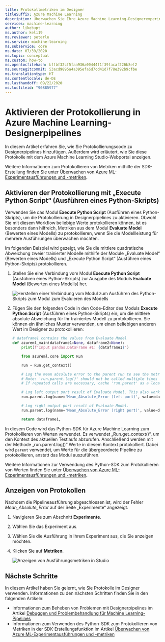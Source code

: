 ```yaml
---
title: Protokollmetriken im Designer
titleSuffix: Azure Machine Learning
description: Überwachen Sie Ihre Azure Machine Learning-Designerexperimente. Aktivieren Sie die Protokollierung mithilfe des „Execute Python Script“-Moduls (Ausführen eines Python-Skripts), und zeigen Sie die protokollierten Ergebnisse in Studio an.
services: machine-learning
author: likebupt
ms.author: keli19
ms.reviewer: peterlu
ms.service: machine-learning
ms.subservice: core
ms.date: 07/30/2020
ms.topic: conceptual
ms.custom: how-to
ms.openlocfilehash: bffbf32cf5faa936a00444f1f39facaf226b8ef2
ms.sourcegitcommit: 53acd9895a4a395efa6d7cd41d7f78e392b9cfbe
ms.translationtype: HT
ms.contentlocale: de-DE
ms.lasthandoff: 09/22/2020
ms.locfileid: "90885977"
---
```

# <a name="enable-logging-in-azure-machine-learning-designer-pipelines"></a>Aktivieren der Protokollierung in Azure Machine Learning-Designerpipelines


In diesem Artikel erfahren Sie, wie Sie Protokollierungscode zu Designerpipelines hinzufügen. Außerdem wird erläutert, wie Sie diese Protokolle mit dem Azure Machine Learning Studio-Webportal anzeigen.

Weitere Informationen zum Protokollieren von Metriken mithilfe der SDK-Erstellung finden Sie unter [Überwachen von Azure ML-Experimentausführungen und -metriken](how-to-track-experiments.md).

## <a name="enable-logging-with-execute-python-script"></a>Aktivieren der Protokollierung mit „Execute Python Script“ (Ausführen eines Python-Skripts)

Verwenden Sie das Modul __Execute Python Script__ (Ausführen eines Python-Skripts), um die Protokollierung in Designerpipelines zu aktivieren. Obwohl Sie mit diesem Workflow beliebige Werte protokollieren können, ist es besonders dann hilfreich, Metriken aus dem Modul __Evaluate Model__ (Bewerten eines Modells) zu protokollieren, wenn Sie die Modellleistung für mehrere Ausführungen überwachen möchten.

Im folgenden Beispiel wird gezeigt, wie Sie die mittlere quadratische Abweichung zweier trainierter Modelle mithilfe der Module „Evaluate Model“ (Bewerten eines Modells) und „Execute Python Script“ (Ausführen eines Python-Skripts) protokollieren.

1. Stellen Sie eine Verbindung vom Modul __Execute Python Script__ (Ausführen eines Python-Skripts) zur Ausgabe des Moduls __Evaluate Model__ (Bewerten eines Modells) her.

    ![Herstellen einer Verbindung vom Modul zum Ausführen des Python-Skripts zum Modul zum Evaluieren des Modells](./media/how-to-track-experiments/designer-logging-pipeline.png)

1. Fügen Sie den folgenden Code in den Code-Editor des Moduls __Execute Python Script__ (Ausführen eines Python-Skripts) ein, um die mittlere absolute Abweichung für Ihr trainiertes Modell zu protokollieren. Sie können ein ähnliches Muster verwenden, um einen beliebigen anderen Wert im Designer zu protokollieren:

    ```python
    # dataframe1 contains the values from Evaluate Model
    def azureml_main(dataframe1=None, dataframe2=None):
        print(f'Input pandas.DataFrame #1: {dataframe1}')
    
        from azureml.core import Run
    
        run = Run.get_context()
    
        # Log the mean absolute error to the parent run to see the metric in the run details page.
        # Note: 'run.parent.log()' should not be called multiple times because of performance issues.
        # If repeated calls are necessary, cache 'run.parent' as a local variable and call 'log()' on that variable.

        # Log left output port result of Evaluate Model. This also works when evaluate only 1 model.
        run.parent.log(name='Mean_Absolute_Error (left port)', value=dataframe1['Mean_Absolute_Error'][0])

        # Log right output port result of Evaluate Model.
        run.parent.log(name='Mean_Absolute_Error (right port)', value=dataframe1['Mean_Absolute_Error'][1])
    
        return dataframe1,
    ```
    
In diesem Code wird das Python-SDK für Azure Machine Learning zum Protokollieren von Werten verwendet. Es verwendet „Run.get_context()“, um den Kontext des aktuellen Testlaufs abzurufen. Anschließend werden mit der Methode „run.parent.log()“ Werte in diesem Kontext protokolliert. Dabei wird `parent` verwendet, um Werte für die übergeordnete Pipeline zu protokollieren, anstatt das Modul auszuführen.

Weitere Informationen zur Verwendung des Python-SDK zum Protokollieren von Werten finden Sie unter [Überwachen von Azure ML-Experimentausführungen und -metriken](how-to-track-experiments.md).

## <a name="view-logs"></a>Anzeigen von Protokollen

Nachdem die Pipelineausführung abgeschlossen ist, wird der Fehler *Mean_Absolute_Error* auf der Seite „Experimente“ angezeigt.

1. Navigieren Sie zum Abschnitt **Experimente**.
1. Wählen Sie das Experiment aus.
1. Wählen Sie die Ausführung in Ihrem Experiment aus, die Sie anzeigen möchten.
1. Klicken Sie auf **Metriken**.

    ![Anzeigen von Ausführungsmetriken in Studio](./media/how-to-track-experiments/experiment-page-metrics-across-runs.png)

## <a name="next-steps"></a>Nächste Schritte

In diesem Artikel haben Sie gelernt, wie Sie Protokolle im Designer verwenden. Informationen zu den nächsten Schritten finden Sie in den folgenden Artikeln:


* Informationen zum Beheben von Problemen mit Designerpipelines im Artikel [Debuggen und Problembehandlung für Machine Learning-Pipelines](how-to-debug-pipelines.md#azure-machine-learning-designer)
* Informationen zum Verwenden des Python-SDK zum Protokollieren von Metriken in der SDK-Erstellungsfunktion im Artikel [Überwachen von Azure ML-Experimentausführungen und -metriken](how-to-track-experiments.md)
